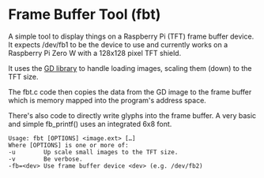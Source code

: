 # Frame Buffer Tool (fbt)

A simple tool to display things on a Raspberry Pi (TFT) frame buffer
device. It expects /dev/fb1 to be the device to use and currently
works on a Raspberry Pi Zero W with a 128x128 pixel TFT shield.

It uses the [GD library](https://libgd.github.io/) to handle loading
images, scaling them (down) to the TFT size.

The fbt.c code then copies the data from the GD image to the frame
buffer which is memory mapped into the program's address space.

There's also code to directly write glyphs into the frame buffer.
A very basic and simple fb_printf() uses an integrated 6x8 font.

```
Usage: fbt [OPTIONS] <image.ext> […]
Where [OPTIONS] is one or more of:
-u        Up scale small images to the TFT size.
-v        Be verbose.
-fb=<dev> Use frame buffer device <dev> (e.g. /dev/fb2)
```
